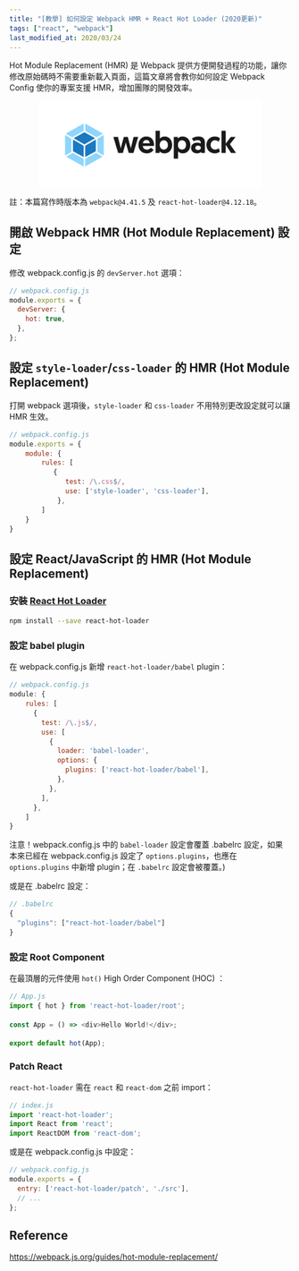```yaml
---
title: "[教學] 如何設定 Webpack HMR + React Hot Loader (2020更新)"
tags: ["react", "webpack"]
last_modified_at: 2020/03/24
---
```


Hot Module Replacement (HMR) 是 Webpack 提供方便開發過程的功能，讓你修改原始碼時不需要重新載入頁面，這篇文章將會教你如何設定 Webpack Config 使你的專案支援 HMR，增加團隊的開發效率。

<img src="/images/webpack.jpg" style="
    width: 400px;
    margin: 0 auto;
    display: block;
" />

註：本篇寫作時版本為 `webpack@4.41.5` 及 `react-hot-loader@4.12.18`。

## 開啟 Webpack HMR (Hot Module Replacement) 設定

修改 webpack.config.js 的 `devServer.hot` 選項：

```JavaScript
// webpack.config.js
module.exports = {
  devServer: {
    hot: true,
  },
};
```

## 設定 `style-loader`/`css-loader` 的 HMR (Hot Module Replacement)

打開 webpack 選項後，`style-loader` 和 `css-loader` 不用特別更改設定就可以讓 HMR 生效。

```JavaScript
// webpack.config.js
module.exports = {
    module: {
        rules: [
           {
              test: /\.css$/,
              use: ['style-loader', 'css-loader'],
            },
        ]
    }
}
```

## 設定 React/JavaScript 的 HMR (Hot Module Replacement)

### 安裝 [React Hot Loader](https://github.com/gaearon/react-hot-loader)

```bash
npm install --save react-hot-loader
```

### 設定 babel plugin

在 webpack.config.js 新增 `react-hot-loader/babel` plugin：

```JavaScript
// webpack.config.js
module: {
    rules: [
      {
        test: /\.js$/,
        use: [
          {
            loader: 'babel-loader',
            options: {
              plugins: ['react-hot-loader/babel'],
            },
          },
        ],
      },
    ]
}
```

注意！webpack.config.js 中的 `babel-loader` 設定會覆蓋 .babelrc 設定，如果本來已經在 webpack.config.js 設定了 `options.plugins`，也應在 `options.plugins` 中新增 plugin；在 `.babelrc` 設定會被覆蓋。)

或是在 .babelrc 設定：

```JavaScript
// .babelrc
{
  "plugins": ["react-hot-loader/babel"]
}
```

### 設定 Root Component

在最頂層的元件使用 `hot()`  High Order Component (HOC) ：

```JavaScript
// App.js
import { hot } from 'react-hot-loader/root';

const App = () => <div>Hello World!</div>;

export default hot(App);
```

### Patch React

`react-hot-loader` 需在 `react` 和 `react-dom` 之前 import：

```JavaScript
// index.js
import 'react-hot-loader';
import React from 'react';
import ReactDOM from 'react-dom';
```

或是在 webpack.config.js 中設定：

```JavaScript
// webpack.config.js
module.exports = {
  entry: ['react-hot-loader/patch', './src'],
  // ...
};
```

## Reference

https://webpack.js.org/guides/hot-module-replacement/
